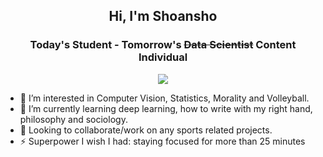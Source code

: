 <h2 align="center">Hi, I'm Shoansho</h2>
<h3 align="center", padding-top=-1000>Today's Student - Tomorrow's <s>Data Scientist</s> Content Individual</h3>
<p align="center">
  <img src="https://komarev.com/ghpvc/?username=shukkkur"></a>
</p>

- 👀 I’m interested in Computer Vision, Statistics, Morality and Volleyball.
- 🌱 I’m currently learning deep learning, how to write with my right hand, philosophy and sociology. 
- 💞️ Looking to collaborate/work on any sports related projects.
- ⚡ Superpower I wish I had: staying focused for more than 25 minutes
